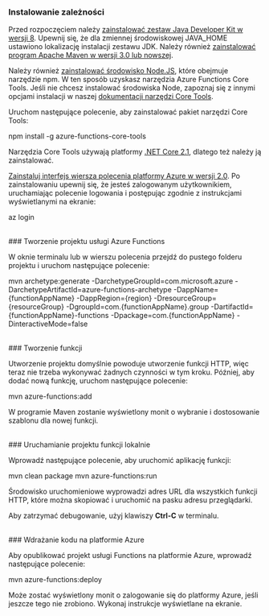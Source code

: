 ### <a name="install-dependencies"></a>Instalowanie zależności

Przed rozpoczęciem należy <a href="https://go.microsoft.com/fwlink/?linkid=2016706" target="_blank">zainstalować zestaw Java Developer Kit w wersji 8</a>. Upewnij się, że dla zmiennej środowiskowej JAVA_HOME ustawiono lokalizację instalacji zestawu JDK. Należy również <a href="https://go.microsoft.com/fwlink/?linkid=2016384" target="_blank">zainstalować program Apache Maven w wersji 3.0 lub nowszej</a>.

Należy również <a href="https://go.microsoft.com/fwlink/?linkid=2016195" target="_blank">zainstalować środowisko Node.JS</a>, które obejmuje narzędzie npm. W ten sposób uzyskasz narzędzia Azure Functions Core Tools. Jeśli nie chcesz instalować środowiska Node, zapoznaj się z innymi opcjami instalacji w naszej <a href="https://go.microsoft.com/fwlink/?linkid=2016192" target="_blank">dokumentacji narzędzi Core Tools</a>.

Uruchom następujące polecenie, aby zainstalować pakiet narzędzi Core Tools:

<MarkdownHighlighter>npm install -g azure-functions-core-tools</MarkdownHighlighter>

Narzędzia Core Tools używają platformy <a href="https://go.microsoft.com/fwlink/?linkid=2016373" target="_blank">.NET Core 2.1</a>, dlatego też należy ją zainstalować.

<a href="https://go.microsoft.com/fwlink/?linkid=2016701" target="_blank">Zainstaluj interfejs wiersza polecenia platformy Azure w wersji 2.0</a>. Po zainstalowaniu upewnij się, że jesteś zalogowanym użytkownikiem, uruchamiając polecenie logowania i postępując zgodnie z instrukcjami wyświetlanymi na ekranie:

<MarkdownHighlighter>az login</MarkdownHighlighter>

<br/>
### <a name="create-an-azure-functions-project"></a>Tworzenie projektu usługi Azure Functions

W oknie terminalu lub w wierszu polecenia przejdź do pustego folderu projektu i uruchom następujące polecenie:

<MarkdownHighlighter>mvn archetype:generate -DarchetypeGroupId=com.microsoft.azure -DarchetypeArtifactId=azure-functions-archetype -DappName={functionAppName} -DappRegion={region} -DresourceGroup={resourceGroup} -DgroupId=com.{functionAppName}.group -DartifactId={functionAppName}-functions -Dpackage=com.{functionAppName} -DinteractiveMode=false</MarkdownHighlighter>

<br/>
### <a name="create-a-function"></a>Tworzenie funkcji

Utworzenie projektu domyślnie powoduje utworzenie funkcji HTTP, więc teraz nie trzeba wykonywać żadnych czynności w tym kroku. Później, aby dodać nową funkcję, uruchom następujące polecenie:

<MarkdownHighlighter>mvn azure-functions:add</MarkdownHighlighter>

W programie Maven zostanie wyświetlony monit o wybranie i dostosowanie szablonu dla nowej funkcji.

<br/>
### <a name="run-your-function-project-locally"></a>Uruchamianie projektu funkcji lokalnie

Wprowadź następujące polecenie, aby uruchomić aplikację funkcji:

<MarkdownHighlighter>mvn clean package</MarkdownHighlighter>
<MarkdownHighlighter>mvn azure-functions:run</MarkdownHighlighter>

Środowisko uruchomieniowe wyprowadzi adres URL dla wszystkich funkcji HTTP, które można skopiować i uruchomić na pasku adresu przeglądarki.

Aby zatrzymać debugowanie, użyj klawiszy **Ctrl-C** w terminalu.

<br/>
### <a name="deploy-your-code-to-azure"></a>Wdrażanie kodu na platformie Azure

Aby opublikować projekt usługi Functions na platformie Azure, wprowadź następujące polecenie:

<MarkdownHighlighter>mvn azure-functions:deploy</MarkdownHighlighter>

Może zostać wyświetlony monit o zalogowanie się do platformy Azure, jeśli jeszcze tego nie zrobiono. Wykonaj instrukcje wyświetlane na ekranie.

